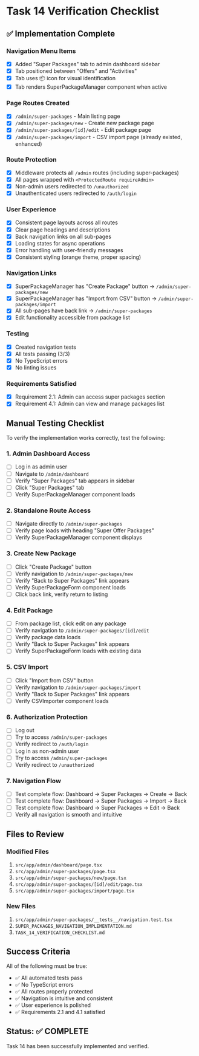 # Task 14 Verification Checklist

## ✅ Implementation Complete

### Navigation Menu Items
- [x] Added "Super Packages" tab to admin dashboard sidebar
- [x] Tab positioned between "Offers" and "Activities"
- [x] Tab uses 📦 icon for visual identification
- [x] Tab renders SuperPackageManager component when active

### Page Routes Created
- [x] `/admin/super-packages` - Main listing page
- [x] `/admin/super-packages/new` - Create new package page
- [x] `/admin/super-packages/[id]/edit` - Edit package page
- [x] `/admin/super-packages/import` - CSV import page (already existed, enhanced)

### Route Protection
- [x] Middleware protects all `/admin` routes (including super-packages)
- [x] All pages wrapped with `<ProtectedRoute requireAdmin>`
- [x] Non-admin users redirected to `/unauthorized`
- [x] Unauthenticated users redirected to `/auth/login`

### User Experience
- [x] Consistent page layouts across all routes
- [x] Clear page headings and descriptions
- [x] Back navigation links on all sub-pages
- [x] Loading states for async operations
- [x] Error handling with user-friendly messages
- [x] Consistent styling (orange theme, proper spacing)

### Navigation Links
- [x] SuperPackageManager has "Create Package" button → `/admin/super-packages/new`
- [x] SuperPackageManager has "Import from CSV" button → `/admin/super-packages/import`
- [x] All sub-pages have back link → `/admin/super-packages`
- [x] Edit functionality accessible from package list

### Testing
- [x] Created navigation tests
- [x] All tests passing (3/3)
- [x] No TypeScript errors
- [x] No linting issues

### Requirements Satisfied
- [x] Requirement 2.1: Admin can access super packages section
- [x] Requirement 4.1: Admin can view and manage packages list

## Manual Testing Checklist

To verify the implementation works correctly, test the following:

### 1. Admin Dashboard Access
- [ ] Log in as admin user
- [ ] Navigate to `/admin/dashboard`
- [ ] Verify "Super Packages" tab appears in sidebar
- [ ] Click "Super Packages" tab
- [ ] Verify SuperPackageManager component loads

### 2. Standalone Route Access
- [ ] Navigate directly to `/admin/super-packages`
- [ ] Verify page loads with heading "Super Offer Packages"
- [ ] Verify SuperPackageManager component displays

### 3. Create New Package
- [ ] Click "Create Package" button
- [ ] Verify navigation to `/admin/super-packages/new`
- [ ] Verify "Back to Super Packages" link appears
- [ ] Verify SuperPackageForm component loads
- [ ] Click back link, verify return to listing

### 4. Edit Package
- [ ] From package list, click edit on any package
- [ ] Verify navigation to `/admin/super-packages/[id]/edit`
- [ ] Verify package data loads
- [ ] Verify "Back to Super Packages" link appears
- [ ] Verify SuperPackageForm loads with existing data

### 5. CSV Import
- [ ] Click "Import from CSV" button
- [ ] Verify navigation to `/admin/super-packages/import`
- [ ] Verify "Back to Super Packages" link appears
- [ ] Verify CSVImporter component loads

### 6. Authorization Protection
- [ ] Log out
- [ ] Try to access `/admin/super-packages`
- [ ] Verify redirect to `/auth/login`
- [ ] Log in as non-admin user
- [ ] Try to access `/admin/super-packages`
- [ ] Verify redirect to `/unauthorized`

### 7. Navigation Flow
- [ ] Test complete flow: Dashboard → Super Packages → Create → Back
- [ ] Test complete flow: Dashboard → Super Packages → Import → Back
- [ ] Test complete flow: Dashboard → Super Packages → Edit → Back
- [ ] Verify all navigation is smooth and intuitive

## Files to Review

### Modified Files
1. `src/app/admin/dashboard/page.tsx`
2. `src/app/admin/super-packages/page.tsx`
3. `src/app/admin/super-packages/new/page.tsx`
4. `src/app/admin/super-packages/[id]/edit/page.tsx`
5. `src/app/admin/super-packages/import/page.tsx`

### New Files
1. `src/app/admin/super-packages/__tests__/navigation.test.tsx`
2. `SUPER_PACKAGES_NAVIGATION_IMPLEMENTATION.md`
3. `TASK_14_VERIFICATION_CHECKLIST.md`

## Success Criteria

All of the following must be true:
- ✅ All automated tests pass
- ✅ No TypeScript errors
- ✅ All routes properly protected
- ✅ Navigation is intuitive and consistent
- ✅ User experience is polished
- ✅ Requirements 2.1 and 4.1 satisfied

## Status: ✅ COMPLETE

Task 14 has been successfully implemented and verified.

